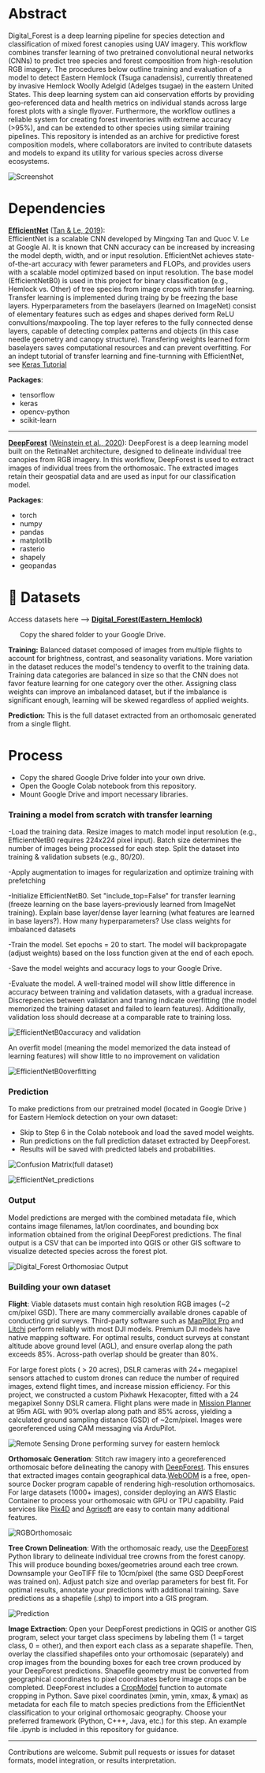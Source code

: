 # Abstract

Digital_Forest is a deep learning pipeline for species detection and classification of mixed forest canopies using UAV imagery. This workflow combines transfer learning of two pretrained convolutional neural networks (CNNs) to predict tree species and forest composition from high-resolution RGB imagery. The procedures below outline training and evaluation of a model to detect Eastern Hemlock (Tsuga canadensis), currently threatened by invasive Hemlock Woolly Adelgid (Adelges tsugae) in the eastern United States. This deep learning system can aid conservation efforts by providing geo-referenced data and health metrics on individual stands across large forest plots with a single flyover. Furthermore, the workflow outlines a reliable system for creating forest inventories with extreme accuracy (>95%), and can be extended to other species using similar training pipelines. This repository is intended as an archive for predictive forest composition models, where collaborators are invited to contribute datasets and models to expand its utility for various species across diverse ecosystems.


![Screenshot](images/Screenshot%202025-06-05%20095418.png)

# Dependencies

**[EfficientNet](https://github.com/tensorflow/tpu/tree/master/models/official/efficientnet)** ([Tan & Le, 2019](https://arxiv.org/abs/1905.11946)):  
EfficientNet is a scalable CNN developed by Mingxing Tan and Quoc V. Le at Google AI. It is known that CNN accuracy can be increased by increasing the model depth, width, and or input resolution. EfficientNet achieves state-of-the-art accuracy with fewer parameters and FLOPs, and provides users with a scalable model optimized based on input resolution. The base model (EfficientNetB0) is used in this project for binary classification (e.g., Hemlock vs. Other) of tree species from image crops with transfer learning. Transfer learning is implemented during traing by be freezing the base layers. Hyperparameters from the baselayers (learned on ImageNet) consist of elementary features such as edges and shapes derived form ReLU convultions/maxpooling. The top layer referes to the fully connected dense layers, capable of detecting complex patterns and objects (in this case needle geometry and canopy structure). Transfering weights learned form baselayers saves computational resources and can prevent overfitting. For an indept tutorial of transfer learning and fine-turnning with EfficientNet, see [Keras Tutorial](https://keras.io/examples/vision/image_classification_efficientnet_fine_tuning/)

**Packages**:
- tensorflow
- keras
- opencv-python
- scikit-learn

---

**[DeepForest](https://github.com/weecology/DeepForest)** ([Weinstein et al., 2020](https://doi.org/10.1038/s41597-020-0449-9)):  DeepForest is a deep learning model built on the RetinaNet architecture, designed to delineate individual tree canopies from RGB imagery. In this workflow, DeepForest is used to extract images of individual trees from the orthomosaic. The extracted images retain their geospatial data and are used as input for our classification model.

**Packages**:
- torch
- numpy
- pandas
- matplotlib
- rasterio
- shapely
- geopandas

# 📁 Datasets

Access datasets here --> [**Digital_Forest(Eastern_Hemlock)**](https://drive.google.com/drive/folders/1v7P8ayvgNeTtqQJLFxYiCn26fgUE1_lM)

&nbsp; &nbsp; &nbsp; Copy the shared folder to your Google Drive. 

**Training:** Balanced dataset composed of images from multiple flights to account for brightness, contrast, and seasonality variations. More variation in the dataset reduces the model's tendency to overfit to the training data. Training data categories are balanced in size so that the CNN does not favor feature learning for one category over the other. Assigning class weights can improve an imbalanced dataset, but if the imbalance is significant enough, learning will be skewed regardless of applied weights. 
   
**Prediction:** This is the full dataset extracted from an orthomosaic generated from a single flight. 

# Process

- Copy the shared Google Drive folder into your own drive.
- Open the Google Colab notebook from this repository.
- Mount Google Drive and import necessary libraries.

### Training a model from scratch with transfer learning

-Load the training data. Resize images to match model input resolution (e.g., EfficientNetB0 requires 224x224 pixel input). Batch size determines the number of images being processed for each step. Split the dataset into training & validation subsets (e.g., 80/20). 

-Apply augmentation to images for regularization and optimize training with prefetching

-Initialize EfficientNetB0. Set "include_top=False" for transfer learning (freeze learning on the base layers-previously learned from ImageNet training). Explain base layer/dense layer learning (what features are learned in base layers?). How many hyperparameters? Use class weights for imbalanced datasets 

-Train the model. Set epochs = 20 to start. The model will backpropagate (adjust weights) based on the loss function given at the end of each epoch. 

-Save the model weights and accuracy logs to your Google Drive.

-Evaluate the model. A well-trained model will show little difference in accuracy between training and validation datasets, with a gradual increase. Discrepencies between validation and traning indicate overfitting (the model memorized the training dataset and failed to learn features).  Additionally, validation loss should decrease at a comparable rate to training loss.

![EfficientNetB0accuracy and validation](images/Screenshot%202025-05-30%20151302.png)

An overfit model (meaning the model memorized the data instead of learning features) will show little to no improvement on validation

![EfficientNetB0overfitting](images/Screenshot%202025-05-02%20165740.png)


### Prediction
To make predictions from our pretrained model (located in Google Drive ) for Eastern Hemlock detection on your own dataset:

- Skip to Step 6 in the Colab notebook and load the saved model weights.
- Run predictions on the full prediction dataset extracted by DeepForest.
- Results will be saved with predicted labels and probabilities.

![Confusion Matrix(full dataset)](images/Screenshot%202025-05-30%20160703.png)

![EfficientNet_predictions](images/Screenshot%202025-06-12%20153259.png)
  
### Output
Model predictions are merged with the combined metadata file, which contains image filenames, lat/lon coordinates, and bounding box information obtained from the original DeepForest predictions. The final output is a CSV that can be imported into QGIS or other GIS software to visualize detected species across the forest plot.

![Digital_Forest Orthomosiac Output](images/Screenshot%202025-05-19%20172129.png)

### Building your own dataset

**Flight**: Viable datasets must contain high resolution RGB images (~2 cm/pixel GSD). There are many commercially available drones capable of conducting grid surveys. Third-party software such as [MapPilot Pro](https://www.dronesmadeeasy.com/map-pilot-pro-s/207.htm) and [Litchi](https://flylitchi.com/) perform reliably with most DJI models. Premium DJI models have native mapping software. For optimal results, conduct surveys at constant altitude above ground level (AGL), and ensure overlap along the path exceeds 85%. Across-path overlap should be greater than 80%.

For large forest plots ( > 20 acres), DSLR cameras with 24+ megapixel sensors attached to custom drones can reduce the number of required images, extend flight times, and increase mission efficiency. For this project, we constructed a custom Pixhawk Hexacopter, fitted with a 24 megapixel Sonny DSLR camera. Flight plans were made in [Mission Planner](https://ardupilot.org/planner/) at 95m AGL with 90% overlap along path and 85% across, yielding a calculated ground sampling distance (GSD) of ~2cm/pixel. Images were georeferenced using CAM messaging via ArduPilot. 

![Remote Sensing Drone performing survey for eastern hemlock](images/DJI_0231.jpg)

**Orthomosaic Generation**: Stitch raw imagery into a georeferenced orthomosaic before delineating the canopy with [DeepForest](https://github.com/weecology/DeepForest). This ensures that extracted images contain geographical data.[WebODM](https://www.opendronemap.org/webodm/) is a free, open-source Docker program capable of rendering high-resolution orthomosaics. For large datasets (1000+ images), consider deploying an AWS Elastic Container to process your orthomosaic with GPU or TPU capability. Paid services like [Pix4D](https://www.pix4d.com/) and [Agrisoft](https://www.agrisoftllc.com/) are easy to contain many additional features.

![RGBOrthomosaic](images/Screenshot%202025-05-15%20104932.png)

**Tree Crown Delineation**: With the orthomosaic ready, use the [DeepForest](https://deepforest.readthedocs.io/en/latest/) Python library to delineate individual tree crowns from the forest canopy. This will produce bounding boxes/geometries around each tree crown. Downsample your GeoTIFF file to 10cm/pixel (the same GSD DeepForest was trained on).  Adjust patch size and overlap parameters for best fit. For optimal results, annotate your predictions with additional training. Save predictions as a shapefile (.shp) to import into a GIS program.

![Prediction](images/Screenshot%202025-06-12%20153324.png)

**Image Extraction**:  Open your DeepForest predictions in QGIS or another GIS program, select your target class specimens by labeling them (1 = target class, 0 = other), and then export each class as a separate shapefile. Then, overlay the classified shapefiles onto your orthomosaic (separately) and crop images from the bounding boxes for each tree crown produced by your DeepForest predictions. Shapefile geometry must be converted from geographical coordinates to pixel coordinates before image crops can be completed. DeepForest includes a [CropModel](https://deepforest.readthedocs.io/en/latest/user_guide/03_cropmodels.html) function to automate cropping in Python. Save pixel coordinates (xmin, ymin, xmax, & ymax) as metadata for each file to match species predictions from the EfficientNet classification to your original orthomosaic geography. Choose your preferred framework (Python, C+++, Java, etc.) for this step. An example file .ipynb is included in this repository for guidance. 

---

Contributions are welcome. Submit pull requests or issues for dataset formats, model integration, or results interpretation.
